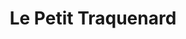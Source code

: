 ---
title: "Le Petit Traquenard"
url: /saint-gervais-les-bains/le-petit-traquenard/
shop: vêtements
---
